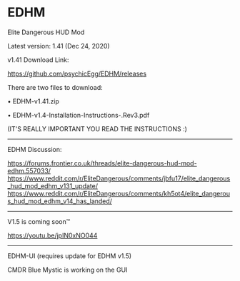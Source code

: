 # EDHM
Elite Dangerous HUD Mod

Latest version: 1.41 (Dec 24, 2020)

v1.41 Download Link:

https://github.com/psychicEgg/EDHM/releases

There are two files to download:

• EDHM-v1.41.zip

• EDHM-v1.4-Installation-Instructions-.Rev3.pdf

(IT'S REALLY IMPORTANT YOU READ THE INSTRUCTIONS :)

-------------------------------------------------------------------------
EDHM Discussion:

https://forums.frontier.co.uk/threads/elite-dangerous-hud-mod-edhm.557033/
https://www.reddit.com/r/EliteDangerous/comments/jbfu17/elite_dangerous_hud_mod_edhm_v131_update/
https://www.reddit.com/r/EliteDangerous/comments/kh5ot4/elite_dangerous_hud_mod_edhm_v14_has_landed/


-------------------------------------------------------------------------
V1.5 is coming soon™

https://youtu.be/jpIN0xNO044

-------------------------------------------------------------------------
EDHM-UI (requires update for EDHM v1.5)

CMDR Blue Mystic is working on the GUI
